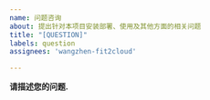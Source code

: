 ```yaml
---
name: 问题咨询
about: 提出针对本项目安装部署、使用及其他方面的相关问题
title: "[QUESTION]"
labels: question
assignees: 'wangzhen-fit2cloud'

---
```


**请描述您的问题.**

